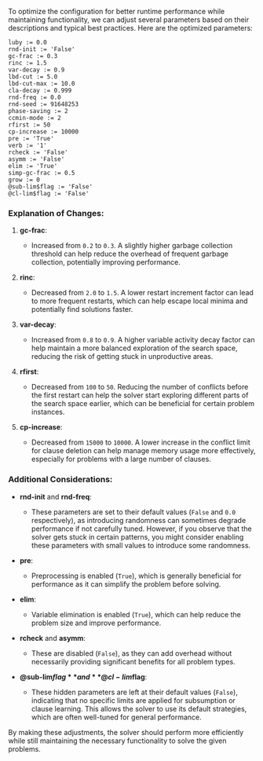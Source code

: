 To optimize the configuration for better runtime performance while maintaining functionality, we can adjust several parameters based on their descriptions and typical best practices. Here are the optimized parameters:

```plaintext
luby := 0.0
rnd-init := 'False'
gc-frac := 0.3
rinc := 1.5
var-decay := 0.9
lbd-cut := 5.0
lbd-cut-max := 10.0
cla-decay := 0.999
rnd-freq := 0.0
rnd-seed := 91648253
phase-saving := 2
ccmin-mode := 2
rfirst := 50
cp-increase := 10000
pre := 'True'
verb := '1'
rcheck := 'False'
asymm := 'False'
elim := 'True'
simp-gc-frac := 0.5
grow := 0
@sub-lim$flag := 'False'
@cl-lim$flag := 'False'
```

### Explanation of Changes:

1. **gc-frac**:
   - Increased from `0.2` to `0.3`. A slightly higher garbage collection threshold can help reduce the overhead of frequent garbage collection, potentially improving performance.

2. **rinc**:
   - Decreased from `2.0` to `1.5`. A lower restart increment factor can lead to more frequent restarts, which can help escape local minima and potentially find solutions faster.

3. **var-decay**:
   - Increased from `0.8` to `0.9`. A higher variable activity decay factor can help maintain a more balanced exploration of the search space, reducing the risk of getting stuck in unproductive areas.

4. **rfirst**:
   - Decreased from `100` to `50`. Reducing the number of conflicts before the first restart can help the solver start exploring different parts of the search space earlier, which can be beneficial for certain problem instances.

5. **cp-increase**:
   - Decreased from `15000` to `10000`. A lower increase in the conflict limit for clause deletion can help manage memory usage more effectively, especially for problems with a large number of clauses.

### Additional Considerations:

- **rnd-init** and **rnd-freq**:
  - These parameters are set to their default values (`False` and `0.0` respectively), as introducing randomness can sometimes degrade performance if not carefully tuned. However, if you observe that the solver gets stuck in certain patterns, you might consider enabling these parameters with small values to introduce some randomness.

- **pre**:
  - Preprocessing is enabled (`True`), which is generally beneficial for performance as it can simplify the problem before solving.

- **elim**:
  - Variable elimination is enabled (`True`), which can help reduce the problem size and improve performance.

- **rcheck** and **asymm**:
  - These are disabled (`False`), as they can add overhead without necessarily providing significant benefits for all problem types.

- **@sub-lim$flag** and **@cl-lim$flag**:
  - These hidden parameters are left at their default values (`False`), indicating that no specific limits are applied for subsumption or clause learning. This allows the solver to use its default strategies, which are often well-tuned for general performance.

By making these adjustments, the solver should perform more efficiently while still maintaining the necessary functionality to solve the given problems.
